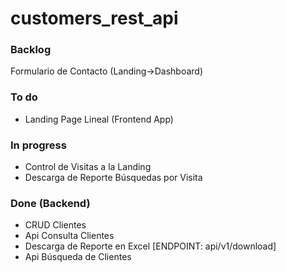 ﻿# customers_rest_api

### Backlog
Formulario de Contacto (Landing->Dashboard)

### To do
* Landing Page Lineal (Frontend App) 

### In progress
* Control de Visitas a la Landing
* Descarga de Reporte Búsquedas por Visita

### Done (Backend)

* CRUD Clientes 
* Api Consulta Clientes 
* Descarga de Reporte en Excel [ENDPOINT: api/v1/download]
* Api Búsqueda de Clientes 
